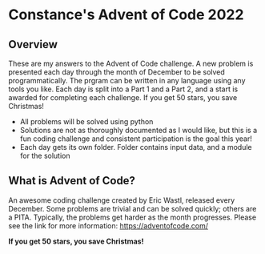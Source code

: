 # Constance's Advent of Code 2022

## Overview

These are my answers to the Advent of Code challenge. A new problem is presented each day through the month of December to be solved programmatically. 
The prgram can be written in any language using any tools you like. Each day is split into a Part 1 and a Part 2, and a start is awarded for completing 
each challenge. If you get 50 stars, you save Christmas!

- All problems will be solved using python
- Solutions are not as thoroughly documented as I would like, but this is a fun coding challenge and consistent participation is the goal this year!
- Each day gets its own folder. Folder contains input data, and a module for the solution

## What is Advent of Code?
An awesome coding challenge created by Eric Wastl, released every December. Some problems are trivial and can be solved quickly; others are a PITA. 
Typically, the problems get harder as the month progresses. Please see the link for more information: https://adventofcode.com/

**If you get 50 stars, you save Christmas!**
